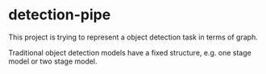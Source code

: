 # detection-pipe

This project is trying to represent a object detection task in terms of  graph.

Traditional object detection models have a fixed structure, e.g. one stage model or two stage model.
